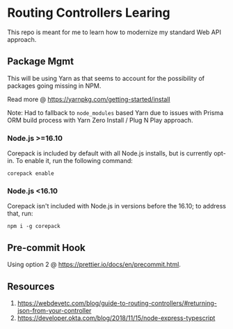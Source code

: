 # Routing Controllers Learing

This repo is meant for me to learn how to modernize my standard Web API approach.

## Package Mgmt

This will be using Yarn as that seems to account for the possibility of packages going missing in NPM.

Read more @ https://yarnpkg.com/getting-started/install

Note: Had to fallback to `node_modules` based Yarn due to issues with Prisma ORM build process with Yarn Zero Install / Plug N Play approach. 

### Node.js >=16.10

Corepack is included by default with all Node.js installs, but is currently opt-in. To enable it, run the following command:

```
corepack enable
```

### Node.js <16.10

Corepack isn't included with Node.js in versions before the 16.10; to address that, run:

```
npm i -g corepack
```

## Pre-commit Hook

Using option 2 @ https://prettier.io/docs/en/precommit.html.

## Resources

1. https://webdevetc.com/blog/guide-to-routing-controllers/#returning-json-from-your-controller
2. https://developer.okta.com/blog/2018/11/15/node-express-typescript
